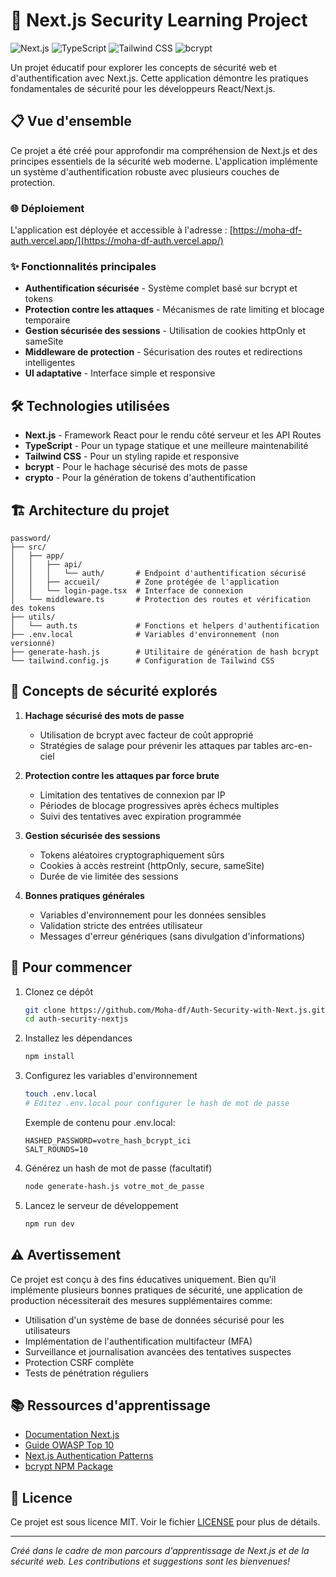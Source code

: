 # 🔐 Next.js Security Learning Project

![Next.js](https://img.shields.io/badge/Next.js-13.0+-000000?style=for-the-badge&logo=next.js&logoColor=white)
![TypeScript](https://img.shields.io/badge/TypeScript-4.9+-3178C6?style=for-the-badge&logo=typescript&logoColor=white)
![Tailwind CSS](https://img.shields.io/badge/Tailwind_CSS-38B2AC?style=for-the-badge&logo=tailwind-css&logoColor=white)
![bcrypt](https://img.shields.io/badge/bcrypt-5.1+-525252?style=for-the-badge)

Un projet éducatif pour explorer les concepts de sécurité web et d'authentification avec Next.js. Cette application démontre les pratiques fondamentales de sécurité pour les développeurs React/Next.js.

## 📋 Vue d'ensemble

Ce projet a été créé pour approfondir ma compréhension de Next.js et des principes essentiels de la sécurité web moderne. L'application implémente un système d'authentification robuste avec plusieurs couches de protection.

### 🌐 Déploiement
L'application est déployée et accessible à l'adresse : [https://moha-df-auth.vercel.app/](https://moha-df-auth.vercel.app/)

### ✨ Fonctionnalités principales

- **Authentification sécurisée** - Système complet basé sur bcrypt et tokens
- **Protection contre les attaques** - Mécanismes de rate limiting et blocage temporaire 
- **Gestion sécurisée des sessions** - Utilisation de cookies httpOnly et sameSite
- **Middleware de protection** - Sécurisation des routes et redirections intelligentes
- **UI adaptative** - Interface simple et responsive

## 🛠️ Technologies utilisées

- **Next.js** - Framework React pour le rendu côté serveur et les API Routes
- **TypeScript** - Pour un typage statique et une meilleure maintenabilité
- **Tailwind CSS** - Pour un styling rapide et responsive
- **bcrypt** - Pour le hachage sécurisé des mots de passe
- **crypto** - Pour la génération de tokens d'authentification

## 🏗️ Architecture du projet

```
password/
├── src/
│   ├── app/
│   │   ├── api/
│   │   │   └── auth/       # Endpoint d'authentification sécurisé
│   │   ├── accueil/        # Zone protégée de l'application
│   │   └── login-page.tsx  # Interface de connexion
│   └── middleware.ts       # Protection des routes et vérification des tokens
├── utils/
│   └── auth.ts             # Fonctions et helpers d'authentification
├── .env.local              # Variables d'environnement (non versionné)
├── generate-hash.js        # Utilitaire de génération de hash bcrypt
└── tailwind.config.js      # Configuration de Tailwind CSS
```

## 🧠 Concepts de sécurité explorés

1. **Hachage sécurisé des mots de passe**
   - Utilisation de bcrypt avec facteur de coût approprié
   - Stratégies de salage pour prévenir les attaques par tables arc-en-ciel

2. **Protection contre les attaques par force brute**
   - Limitation des tentatives de connexion par IP
   - Périodes de blocage progressives après échecs multiples
   - Suivi des tentatives avec expiration programmée

3. **Gestion sécurisée des sessions**
   - Tokens aléatoires cryptographiquement sûrs
   - Cookies à accès restreint (httpOnly, secure, sameSite)
   - Durée de vie limitée des sessions

4. **Bonnes pratiques générales**
   - Variables d'environnement pour les données sensibles
   - Validation stricte des entrées utilisateur
   - Messages d'erreur génériques (sans divulgation d'informations)

## 🚀 Pour commencer

1. Clonez ce dépôt
   ```bash
   git clone https://github.com/Moha-df/Auth-Security-with-Next.js.git
   cd auth-security-nextjs
   ```

2. Installez les dépendances
   ```bash
   npm install
   ```

3. Configurez les variables d'environnement
   ```bash
   touch .env.local
   # Éditez .env.local pour configurer le hash de mot de passe
   ```
   
   Exemple de contenu pour .env.local:
   ```
   HASHED_PASSWORD=votre_hash_bcrypt_ici
   SALT_ROUNDS=10
   ```

4. Générez un hash de mot de passe (facultatif)
   ```bash
   node generate-hash.js votre_mot_de_passe
   ```

5. Lancez le serveur de développement
   ```bash
   npm run dev
   ```

## ⚠️ Avertissement

Ce projet est conçu à des fins éducatives uniquement. Bien qu'il implémente plusieurs bonnes pratiques de sécurité, une application de production nécessiterait des mesures supplémentaires comme:

- Utilisation d'un système de base de données sécurisé pour les utilisateurs
- Implémentation de l'authentification multifacteur (MFA)
- Surveillance et journalisation avancées des tentatives suspectes
- Protection CSRF complète
- Tests de pénétration réguliers

## 📚 Ressources d'apprentissage

- [Documentation Next.js](https://nextjs.org/docs)
- [Guide OWASP Top 10](https://owasp.org/www-project-top-ten/)
- [Next.js Authentication Patterns](https://nextjs.org/docs/authentication)
- [bcrypt NPM Package](https://www.npmjs.com/package/bcrypt)

## 📝 Licence

Ce projet est sous licence MIT. Voir le fichier [LICENSE](LICENSE) pour plus de détails.

---

*Créé dans le cadre de mon parcours d'apprentissage de Next.js et de la sécurité web. Les contributions et suggestions sont les bienvenues!*